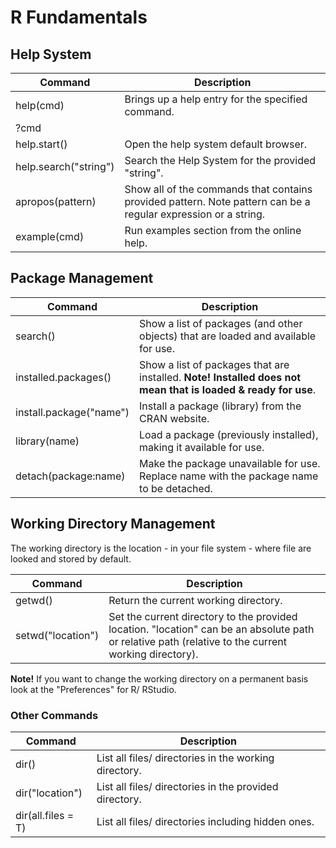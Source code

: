 # R Fundamentals
## Help System
Command | Description
------------ | ---------
help(cmd) | Brings up a help entry for the specified command.
?cmd | 
help.start() | Open the help system default browser.
help.search("string") | Search the Help System for the provided "string". 
apropos(pattern) | Show all of the commands that contains provided pattern. Note pattern can be a regular expression or a string.
example(cmd) | Run examples section from the online help.

## Package Management
Command | Description
------------ | --------
search() | Show a list of packages (and other objects) that are loaded and available for use.
installed.packages() | Show a list of packages that are installed. __Note! Installed does not mean that is loaded & ready for use__.
install.package("name") | Install a package (library) from the CRAN website.
library(name) | Load a package (previously installed), making it available for use. 
detach(package:name) | Make the package unavailable for use. Replace name with the package name to be detached.

## Working Directory Management
The working directory is the location - in your file system - where file are looked and stored by default.

Command | Description
------------|--------------
getwd() | Return the current working directory.
setwd("location") | Set the current directory to the provided location. "location" can be an absolute path or relative path (relative to the current working directory).

__Note!__ If you want to change the working directory on a permanent basis look at the "Preferences" for R/ RStudio.

### Other Commands
Command | Description
------------ | ---------
dir() | List all files/ directories in the working directory.
dir("location") | List all files/ directories in the provided directory.
dir(all.files = T) | List all files/ directories including hidden ones.
